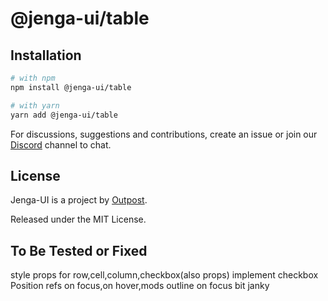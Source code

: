 # @jenga-ui/table

## Installation

```sh
# with npm
npm install @jenga-ui/table

# with yarn
yarn add @jenga-ui/table
```

For discussions, suggestions and contributions, create an issue or join our [Discord](https://discord.gg/sHnHPnAPZj) channel to chat.

## License

Jenga-UI is a project by [Outpost](https://outpost.run).

Released under the MIT License.

## To Be Tested or Fixed

style props for row,cell,column,checkbox(also props)
implement checkbox Position
refs
on focus,on hover,mods
outline on focus bit janky
